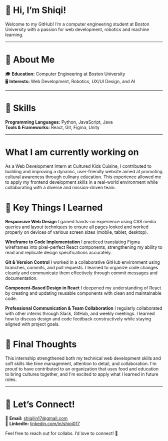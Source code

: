 # 👋 Hi, I’m Shiqi!

Welcome to my GitHub! I’m a computer engineering student at Boston University with a passion for web development, robotics and machine learning.

---

# 🌟 About Me

🎓 **Education:** Computer Engineering at Boston University  
🖥️ **Interests:** Web Development, Robotics, UX/UI Design, and AI

---

# 🔧 Skills

**Programming Languages:** Python, JavaScript, Java  
**Tools & Frameworks:** React, Git, Figma, Unity

---
# What I am currently working on
As a Web Development Intern at Cultured Kids Cuisine, I contributed to building and improving a dynamic, user-friendly website aimed at promoting cultural awareness through culinary education. This experience allowed me to apply my frontend development skills in a real-world environment while collaborating with a diverse and mission-driven team.

# 🧠 Key Things I Learned
**Responsive Web Design**
I gained hands-on experience using CSS media queries and layout techniques to ensure all pages looked and worked properly on devices of various screen sizes (mobile, tablet, desktop).

**Wireframe to Code Implementation**
I practiced translating Figma wireframes into pixel-perfect React components, strengthening my ability to read and replicate design specifications accurately.

**Git & Version Control**
I worked in a collaborative GitHub environment using branches, commits, and pull requests. I learned to organize code changes cleanly and communicate them effectively through commit messages and documentation.

**Component-Based Design in React**
I deepened my understanding of React by creating and updating reusable components with clean and maintainable code.

**Professional Communication & Team Collaboration**
I regularly collaborated with other interns through Slack, GitHub, and weekly meetings. I learned how to discuss design and code feedback constructively while staying aligned with project goals.

# 🙌 Final Thoughts
This internship strengthened both my technical web development skills and soft skills like time management, attention to detail, and collaboration. I'm proud to have contributed to an organization that uses food and education to bring cultures together, and I'm excited to apply what I learned in future roles.

---
# 🤝 Let’s Connect!
📧 **Email:** shiqilin17@gmail.com  
💼 **LinkedIn:** [linkedin.com/in/shiqi017](https://linkedin.com/in/shiqi017)

Feel free to reach out for collabs. I’d love to connect! 🚀
